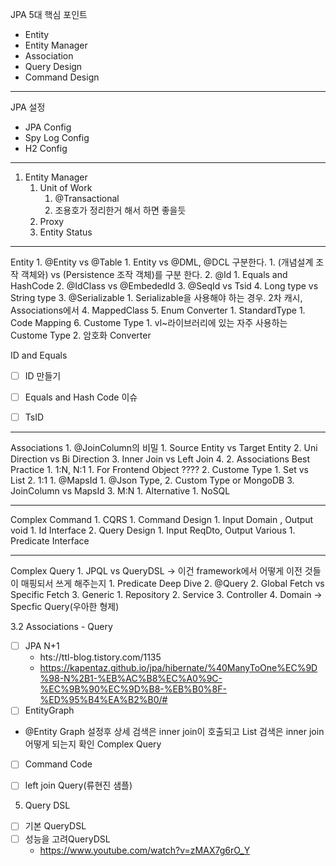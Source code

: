 JPA 5대 핵심 포인트
- Entity
- Entity Manager
- Association
- Query Design
- Command Design

---
JPA 설정
- JPA Config
- Spy Log Config
- H2 Config
---

1. Entity Manager
	1. Unit of Work
		1. @Transactional
		2. 조용호가 정리한거 해서 하면 좋을듯
	2. Proxy
	3. Entity Status 

---
Entity
	1. @Entity vs @Table
		1. Entity vs  @DML, @DCL 구분한다.
			1. (개념설계 조작 객체와) vs (Persistence 조작 객체)를 구분 한다.
	2. @Id
		1. Equals and HashCode
		2. @IdClass vs @EmbededId
		3. @SeqId vs Tsid
		4. Long type vs String type
	3. @Serializable
		1. Serializable을 사용해야 하는 경우. 2차 캐시, Associations에서
	4. MappedClass
	5. Enum Converter
		1. StandardType
			1. Code Mapping
	6. Custome Type
		1. vl~라이브러리에 있는 자주 사용하는 Custome Type
		2. 암호화 Converter


ID and Equals
- [ ] ID 만들기
- [ ] Equals and Hash Code 이슈
- [ ] TsID



---
Associations
	1. @JoinColumn의 비밀
		1. Source Entity vs Target Entity
		2. Uni Direction vs Bi Direction
		3. Inner Join vs Left Join
		4. 
	2. Associations Best Practice
		1. 1:N, N:1
			1. For Frontend Object ????
			2. Custome Type
				1. Set vs List
		2. 1:1
			1. @MapsId
				1. @Json Type,
				2. Custom Type or MongoDB
				3. JoinColumn vs MapsId
		3. M:N
			1. Alternative
				1. NoSQL


---
Complex Command
	1. CQRS
		1. Command Design
			1. Input Domain , Output void
				1. Id Interface
		2. Query Design
			1. Input ReqDto, Output Various
				1. Predicate Interface

---


Complex Query
	1. JPQL vs QueryDSL -> 이건 framework에서 어떻게 이전 것들이 매핑되서 쓰게 해주는지
		1. Predicate Deep Dive
		2. @Query
	2. Global Fetch vs Specific Fetch
	3. Generic
		1. Repository
		2. Service
		3. Controller
	4. Domain -> Specfic Query(우아한 형제)



3.2 Associations - Query
- [ ] JPA N+1
	- hts://ttl-blog.tistory.com/1135
	- https://kapentaz.github.io/jpa/hibernate/%40ManyToOne%EC%9D%98-N%2B1-%EB%AC%B8%EC%A0%9C-%EC%9B%90%EC%9D%B8-%EB%B0%8F-%ED%95%B4%EA%B2%B0/#
- [ ] EntityGraph
- @Entity Graph 설정후 상세 검색은 inner join이 호출되고 List 검색은 inner join 어떻게 되는지 확인
Complex Query
- [ ] Command Code
- [ ] left join Query(류현진 샘플)


5. Query DSL
- [ ] 기본 QueryDSL
- [ ] 성능을 고려QueryDSL 
	- https://www.youtube.com/watch?v=zMAX7g6rO_Y

